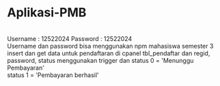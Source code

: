 # Aplikasi-PMB
<br>
Username : 12522024
Password : 12522024
<br>
Username dan password bisa menggunakan npm mahasiswa semester 3
<br>
insert dan get data untuk pendaftaran di cpanel tbl_pendaftar dan regid, password, status menggunakan trigger
dan status 0 = 'Menunggu Pembayaran'<br>
    status 1 = 'Pembayaran berhasil'
